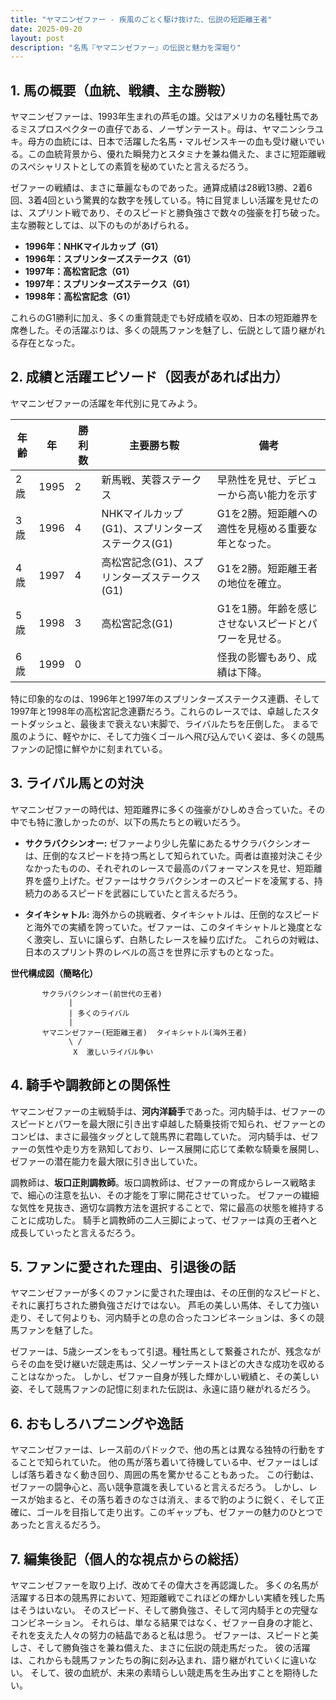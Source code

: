 ```yaml
---
title: "ヤマニンゼファー - 疾風のごとく駆け抜けた、伝説の短距離王者"
date: 2025-09-20
layout: post
description: "名馬『ヤマニンゼファー』の伝説と魅力を深堀り"
---
```


## 1. 馬の概要（血統、戦績、主な勝鞍）

ヤマニンゼファーは、1993年生まれの芦毛の雄。父はアメリカの名種牡馬であるミスプロスペクターの直仔である、ノーザンテースト。母は、ヤマニンシラユキ。母方の血統には、日本で活躍した名馬・マルゼンスキーの血も受け継いでいる。この血統背景から、優れた瞬発力とスタミナを兼ね備えた、まさに短距離戦のスペシャリストとしての素質を秘めていたと言えるだろう。

ゼファーの戦績は、まさに華麗なものであった。通算成績は28戦13勝、2着6回、3着4回という驚異的な数字を残している。特に目覚ましい活躍を見せたのは、スプリント戦であり、そのスピードと勝負強さで数々の強豪を打ち破った。  主な勝鞍としては、以下のものがあげられる。

* **1996年：NHKマイルカップ（G1）**
* **1996年：スプリンターズステークス（G1）**
* **1997年：高松宮記念（G1）**
* **1997年：スプリンターズステークス（G1）**
* **1998年：高松宮記念（G1）**


これらのG1勝利に加え、多くの重賞競走でも好成績を収め、日本の短距離界を席巻した。その活躍ぶりは、多くの競馬ファンを魅了し、伝説として語り継がれる存在となった。


## 2. 成績と活躍エピソード（図表があれば出力）

ヤマニンゼファーの活躍を年代別に見てみよう。

| 年齢 | 年   | 勝利数 | 主要勝ち鞍                               | 備考                                                                        |
|------|-----|---------|-----------------------------------------|-----------------------------------------------------------------------------|
| 2歳   | 1995 | 2       | 新馬戦、芙蓉ステークス                         | 早熟性を見せ、デビューから高い能力を示す                                       |
| 3歳   | 1996 | 4       | NHKマイルカップ(G1)、スプリンターズステークス(G1) | G1を2勝。短距離への適性を見極める重要な年となった。                               |
| 4歳   | 1997 | 4       | 高松宮記念(G1)、スプリンターズステークス(G1) | G1を2勝。短距離王者の地位を確立。                                         |
| 5歳   | 1998 | 3       | 高松宮記念(G1)                               | G1を1勝。年齢を感じさせないスピードとパワーを見せる。                               |
| 6歳   | 1999 | 0       |                                         | 怪我の影響もあり、成績は下降。                                               |


特に印象的なのは、1996年と1997年のスプリンターズステークス連覇、そして1997年と1998年の高松宮記念連覇だろう。これらのレースでは、卓越したスタートダッシュと、最後まで衰えない末脚で、ライバルたちを圧倒した。  まるで風のように、軽やかに、そして力強くゴールへ飛び込んでいく姿は、多くの競馬ファンの記憶に鮮やかに刻まれている。


## 3. ライバル馬との対決

ヤマニンゼファーの時代は、短距離界に多くの強豪がひしめき合っていた。その中でも特に激しかったのが、以下の馬たちとの戦いだろう。

* **サクラバクシンオー:**  ゼファーより少し先輩にあたるサクラバクシンオーは、圧倒的なスピードを持つ馬として知られていた。両者は直接対決こそ少なかったものの、それぞれのレースで最高のパフォーマンスを見せ、短距離界を盛り上げた。ゼファーはサクラバクシンオーのスピードを凌駕する、持続力のあるスピードを武器にしていたと言えるだろう。

* **タイキシャトル:**  海外からの挑戦者、タイキシャトルは、圧倒的なスピードと海外での実績を誇っていた。ゼファーは、このタイキシャトルと幾度となく激突し、互いに譲らず、白熱したレースを繰り広げた。  これらの対戦は、日本のスプリント界のレベルの高さを世界に示すものとなった。

**世代構成図（簡略化）**

```
       サクラバクシンオー(前世代の王者)
             |
             | 多くのライバル
             |
       ヤマニンゼファー(短距離王者)  タイキシャトル(海外王者)
             \ /
              X  激しいライバル争い
```


## 4. 騎手や調教師との関係性

ヤマニンゼファーの主戦騎手は、**河内洋騎手**であった。河内騎手は、ゼファーのスピードとパワーを最大限に引き出す卓越した騎乗技術で知られ、ゼファーとのコンビは、まさに最強タッグとして競馬界に君臨していた。  河内騎手は、ゼファーの気性や走り方を熟知しており、レース展開に応じて柔軟な騎乗を展開し、ゼファーの潜在能力を最大限に引き出していた。

調教師は、**坂口正則調教師**。坂口調教師は、ゼファーの育成からレース戦略まで、細心の注意を払い、その才能を丁寧に開花させていった。  ゼファーの繊細な気性を見抜き、適切な調教方法を選択することで、常に最高の状態を維持することに成功した。  騎手と調教師の二人三脚によって、ゼファーは真の王者へと成長していったと言えるだろう。


## 5. ファンに愛された理由、引退後の話

ヤマニンゼファーが多くのファンに愛された理由は、その圧倒的なスピードと、それに裏打ちされた勝負強さだけではない。  芦毛の美しい馬体、そして力強い走り、そして何よりも、河内騎手との息の合ったコンビネーションは、多くの競馬ファンを魅了した。

ゼファーは、5歳シーズンをもって引退。種牡馬として繋養されたが、残念ながらその血を受け継いだ競走馬は、父ノーザンテーストほどの大きな成功を収めることはなかった。  しかし、ゼファー自身が残した輝かしい戦績と、その美しい姿、そして競馬ファンの記憶に刻まれた伝説は、永遠に語り継がれるだろう。


## 6. おもしろハプニングや逸話

ヤマニンゼファーは、レース前のパドックで、他の馬とは異なる独特の行動をすることで知られていた。  他の馬が落ち着いて待機している中、ゼファーはしばしば落ち着きなく動き回り、周囲の馬を驚かせることもあった。  この行動は、ゼファーの闘争心と、高い競争意識を表していると言えるだろう。  しかし、レースが始まると、その落ち着きのなさは消え、まるで豹のように鋭く、そして正確に、ゴールを目指して走り出す。このギャップも、ゼファーの魅力のひとつであったと言えるだろう。


## 7. 編集後記（個人的な視点からの総括）

ヤマニンゼファーを取り上げ、改めてその偉大さを再認識した。  多くの名馬が活躍する日本の競馬界において、短距離戦でこれほどの輝かしい実績を残した馬はそうはいない。  そのスピード、そして勝負強さ、そして河内騎手との完璧なコンビネーション。  それらは、単なる結果ではなく、ゼファー自身の才能と、それを支えた人々の努力の結晶であると私は思う。  ゼファーは、スピードと美しさ、そして勝負強さを兼ね備えた、まさに伝説の競走馬だった。  彼の活躍は、これからも競馬ファンたちの胸に刻み込まれ、語り継がれていくに違いない。  そして、彼の血統が、未来の素晴らしい競走馬を生み出すことを期待したい。
